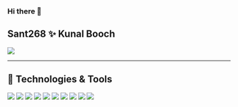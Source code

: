 ### Hi there 👋
## Sant268 ✨ Kunal Booch 

<a href="https://github.com/Sant268">
  <img align="center" src="https://github-readme-stats.vercel.app/api/top-langs/?username=Sant268&hide=html,Jupyter Notebook&title_color=ffffff&text_color=c9cacc&icon_color=2bbc8a&bg_color=1d1f21&layout=compact" />
</a>

<!--
**Sant268/Sant268** is a ✨ _special_ ✨ repository because its `README.md` (this file) appears on your GitHub profile.
-->

______________________________________________________________________________________________________________________________________________
## 🔧 Technologies & Tools
![](https://img.shields.io/badge/OS-Linux-informational?style=flat&logo=linux&logoColor=white&color=2bbc8a)
![](https://img.shields.io/badge/Editor-IntelliJ_IDEA-informational?style=flat&logo=intellij-idea&logoColor=white&color=2bbc8a)
![](https://img.shields.io/badge/Code-Python-informational?style=flat&logo=python&logoColor=white&color=2bbc8a)
![](https://img.shields.io/badge/Code-JavaScript-informational?style=flat&logo=javascript&logoColor=white&color=f7df1e)
![](https://img.shields.io/badge/Code-React-informational?style=flat&logo=react&logoColor=white&color=61DAFB)
![](https://img.shields.io/badge/dB-MySQL-informational?style=flat&logo=mysql&logoColor=white&color=4479a1)
![](https://img.shields.io/badge/Code-Golang-informational?style=flat&logo=go&logoColor=white&color=00addb)
![](https://img.shields.io/badge/Code-C++-informational?style=flat&logo=c++&logoColor=white&color=00599C)
![](https://img.shields.io/badge/Code-Vue-informational?style=flat&logo=vue.js&logoColor=white&color=35495E)
![](https://img.shields.io/badge/Shell-Bash-informational?style=flat&logo=gnu-bash&logoColor=white&color=2bbc8a)
